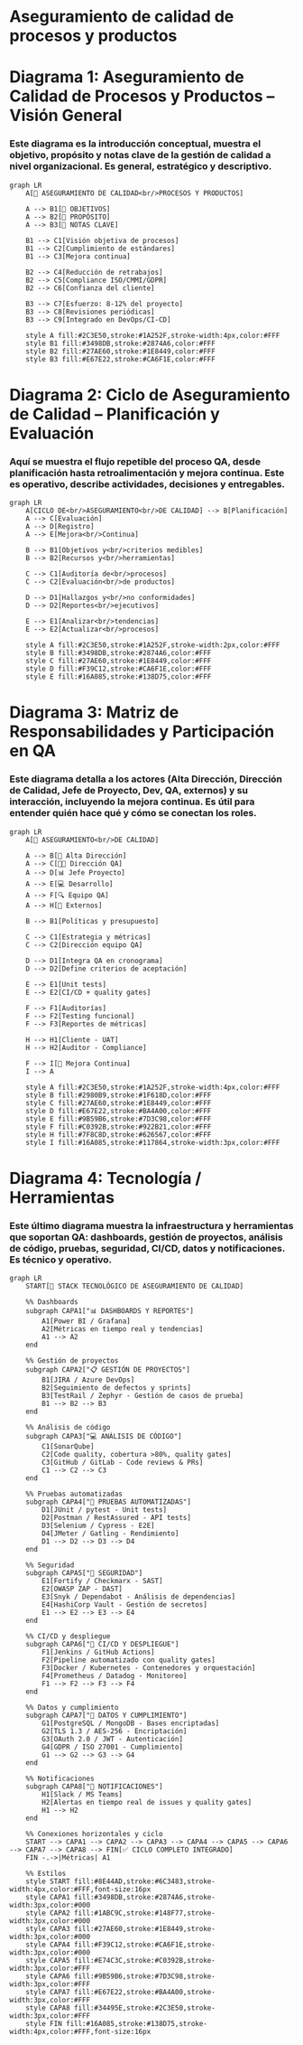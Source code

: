# Aseguramiento de calidad de procesos y productos

# Diagrama 1: Aseguramiento de Calidad de Procesos y Productos – Visión General
### Este diagrama es la introducción conceptual, muestra el objetivo, propósito y notas clave de la gestión de calidad a nivel organizacional. Es general, estratégico y descriptivo.

```mermaid
graph LR
    A[🎯 ASEGURAMIENTO DE CALIDAD<br/>PROCESOS Y PRODUCTOS]
    
    A --> B1[📌 OBJETIVOS]
    A --> B2[🎯 PROPÓSITO]
    A --> B3[📝 NOTAS CLAVE]

    B1 --> C1[Visión objetiva de procesos]
    B1 --> C2[Cumplimiento de estándares]
    B1 --> C3[Mejora continua]

    B2 --> C4[Reducción de retrabajos]
    B2 --> C5[Compliance ISO/CMMI/GDPR]
    B2 --> C6[Confianza del cliente]

    B3 --> C7[Esfuerzo: 8-12% del proyecto]
    B3 --> C8[Revisiones periódicas]
    B3 --> C9[Integrado en DevOps/CI-CD]

    style A fill:#2C3E50,stroke:#1A252F,stroke-width:4px,color:#FFF
    style B1 fill:#3498DB,stroke:#2874A6,color:#FFF
    style B2 fill:#27AE60,stroke:#1E8449,color:#FFF
    style B3 fill:#E67E22,stroke:#CA6F1E,color:#FFF
```

# Diagrama 2: Ciclo de Aseguramiento de Calidad – Planificación y Evaluación
### Aquí se muestra el flujo repetible del proceso QA, desde planificación hasta retroalimentación y mejora continua. Este es operativo, describe actividades, decisiones y entregables.

```mermaid
graph LR
    A[CICLO DE<br/>ASEGURAMIENTO<br/>DE CALIDAD] --> B[Planificación]
    A --> C[Evaluación]
    A --> D[Registro]
    A --> E[Mejora<br/>Continua]

    B --> B1[Objetivos y<br/>criterios medibles]
    B --> B2[Recursos y<br/>herramientas]

    C --> C1[Auditoría de<br/>procesos]
    C --> C2[Evaluación<br/>de productos]

    D --> D1[Hallazgos y<br/>no conformidades]
    D --> D2[Reportes<br/>ejecutivos]

    E --> E1[Analizar<br/>tendencias]
    E --> E2[Actualizar<br/>procesos]

    style A fill:#2C3E50,stroke:#1A252F,stroke-width:2px,color:#FFF
    style B fill:#3498DB,stroke:#2874A6,color:#FFF
    style C fill:#27AE60,stroke:#1E8449,color:#FFF
    style D fill:#F39C12,stroke:#CA6F1E,color:#FFF
    style E fill:#16A085,stroke:#138D75,color:#FFF
```

# Diagrama 3: Matriz de Responsabilidades y Participación en QA
### Este diagrama detalla a los actores (Alta Dirección, Dirección de Calidad, Jefe de Proyecto, Dev, QA, externos) y su interacción, incluyendo la mejora continua. Es útil para entender quién hace qué y cómo se conectan los roles.

```mermaid
graph LR
    A[🎯 ASEGURAMIENTO<br/>DE CALIDAD]
    
    A --> B[👔 Alta Dirección]
    A --> C[👨‍💼 Dirección QA]
    A --> D[📊 Jefe Proyecto]
    A --> E[💻 Desarrollo]
    A --> F[🔍 Equipo QA]
    A --> H[🤝 Externos]
    
    B --> B1[Políticas y presupuesto]
    
    C --> C1[Estrategia y métricas]
    C --> C2[Dirección equipo QA]
    
    D --> D1[Integra QA en cronograma]
    D --> D2[Define criterios de aceptación]
    
    E --> E1[Unit tests]
    E --> E2[CI/CD + quality gates]
    
    F --> F1[Auditorías]
    F --> F2[Testing funcional]
    F --> F3[Reportes de métricas]
    
    H --> H1[Cliente - UAT]
    H --> H2[Auditor - Compliance]
    
    F --> I[🔄 Mejora Continua]
    I --> A
    
    style A fill:#2C3E50,stroke:#1A252F,stroke-width:4px,color:#FFF
    style B fill:#2980B9,stroke:#1F618D,color:#FFF
    style C fill:#27AE60,stroke:#1E8449,color:#FFF
    style D fill:#E67E22,stroke:#BA4A00,color:#FFF
    style E fill:#9B59B6,stroke:#7D3C98,color:#FFF
    style F fill:#C0392B,stroke:#922B21,color:#FFF
    style H fill:#7F8C8D,stroke:#626567,color:#FFF
    style I fill:#16A085,stroke:#117864,stroke-width:3px,color:#FFF
```



# Diagrama 4: Tecnología / Herramientas
### Este último diagrama muestra la infraestructura y herramientas que soportan QA: dashboards, gestión de proyectos, análisis de código, pruebas, seguridad, CI/CD, datos y notificaciones. Es técnico y operativo.

```mermaid
graph LR
    START[🎯 STACK TECNOLÓGICO DE ASEGURAMIENTO DE CALIDAD]

    %% Dashboards
    subgraph CAPA1["📊 DASHBOARDS Y REPORTES"]
        A1[Power BI / Grafana]
        A2[Métricas en tiempo real y tendencias]
        A1 --> A2
    end

    %% Gestión de proyectos
    subgraph CAPA2["📋 GESTIÓN DE PROYECTOS"]
        B1[JIRA / Azure DevOps]
        B2[Seguimiento de defectos y sprints]
        B3[TestRail / Zephyr - Gestión de casos de prueba]
        B1 --> B2 --> B3
    end

    %% Análisis de código
    subgraph CAPA3["💻 ANÁLISIS DE CÓDIGO"]
        C1[SonarQube]
        C2[Code quality, cobertura >80%, quality gates]
        C3[GitHub / GitLab - Code reviews & PRs]
        C1 --> C2 --> C3
    end

    %% Pruebas automatizadas
    subgraph CAPA4["🧪 PRUEBAS AUTOMATIZADAS"]
        D1[JUnit / pytest - Unit tests]
        D2[Postman / RestAssured - API tests]
        D3[Selenium / Cypress - E2E]
        D4[JMeter / Gatling - Rendimiento]
        D1 --> D2 --> D3 --> D4
    end

    %% Seguridad
    subgraph CAPA5["🔐 SEGURIDAD"]
        E1[Fortify / Checkmarx - SAST]
        E2[OWASP ZAP - DAST]
        E3[Snyk / Dependabot - Análisis de dependencias]
        E4[HashiCorp Vault - Gestión de secretos]
        E1 --> E2 --> E3 --> E4
    end

    %% CI/CD y despliegue
    subgraph CAPA6["🚀 CI/CD Y DESPLIEGUE"]
        F1[Jenkins / GitHub Actions]
        F2[Pipeline automatizado con quality gates]
        F3[Docker / Kubernetes - Contenedores y orquestación]
        F4[Prometheus / Datadog - Monitoreo]
        F1 --> F2 --> F3 --> F4
    end

    %% Datos y cumplimiento
    subgraph CAPA7["💾 DATOS Y CUMPLIMIENTO"]
        G1[PostgreSQL / MongoDB - Bases encriptadas]
        G2[TLS 1.3 / AES-256 - Encriptación]
        G3[OAuth 2.0 / JWT - Autenticación]
        G4[GDPR / ISO 27001 - Cumplimiento]
        G1 --> G2 --> G3 --> G4
    end

    %% Notificaciones
    subgraph CAPA8["🔔 NOTIFICACIONES"]
        H1[Slack / MS Teams]
        H2[Alertas en tiempo real de issues y quality gates]
        H1 --> H2
    end

    %% Conexiones horizontales y ciclo
    START --> CAPA1 --> CAPA2 --> CAPA3 --> CAPA4 --> CAPA5 --> CAPA6 --> CAPA7 --> CAPA8 --> FIN[✅ CICLO COMPLETO INTEGRADO]
    FIN -.->|Métricas| A1

    %% Estilos
    style START fill:#8E44AD,stroke:#6C3483,stroke-width:4px,color:#FFF,font-size:16px
    style CAPA1 fill:#3498DB,stroke:#2874A6,stroke-width:3px,color:#000
    style CAPA2 fill:#1ABC9C,stroke:#148F77,stroke-width:3px,color:#000
    style CAPA3 fill:#27AE60,stroke:#1E8449,stroke-width:3px,color:#000
    style CAPA4 fill:#F39C12,stroke:#CA6F1E,stroke-width:3px,color:#000
    style CAPA5 fill:#E74C3C,stroke:#C0392B,stroke-width:3px,color:#FFF
    style CAPA6 fill:#9B59B6,stroke:#7D3C98,stroke-width:3px,color:#FFF
    style CAPA7 fill:#E67E22,stroke:#BA4A00,stroke-width:3px,color:#FFF
    style CAPA8 fill:#34495E,stroke:#2C3E50,stroke-width:3px,color:#FFF
    style FIN fill:#16A085,stroke:#138D75,stroke-width:4px,color:#FFF,font-size:16px
```
    

